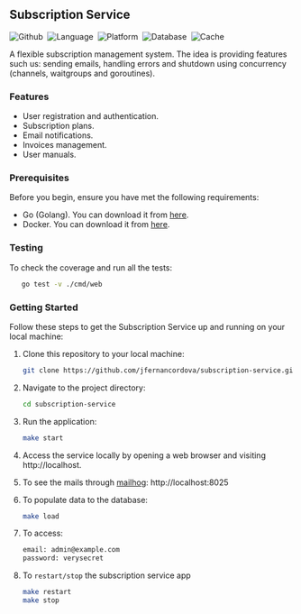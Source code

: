 ## Subscription Service

![Github](https://img.shields.io/github/actions/workflow/status/jfernancordova/subscription-service/go.yml)&nbsp;
![Language](https://img.shields.io/badge/language-Go-orange.svg)&nbsp;
![Platform](https://img.shields.io/badge/platform-docker-blue.svg)&nbsp;
![Database](https://img.shields.io/badge/database-postgreSQL-pink.svg)&nbsp;
![Cache](https://img.shields.io/badge/cache-redis-red.svg)&nbsp;

A flexible subscription management system. The idea is providing features such us: sending emails, handling errors and shutdown using concurrency (channels, waitgroups and goroutines).

### Features

- User registration and authentication.
- Subscription plans.
- Email notifications.
- Invoices management.
- User manuals.

### Prerequisites

Before you begin, ensure you have met the following requirements:

- Go (Golang). You can download it from [here](https://golang.org/dl/).
- Docker. You can download it from [here](https://docs.docker.com/get-docker/).


### Testing

To check the coverage and run all the tests:

   ```bash
      go test -v ./cmd/web
   ```

### Getting Started

Follow these steps to get the Subscription Service up and running on your local machine:

1. Clone this repository to your local machine:

   ```bash
   git clone https://github.com/jfernancordova/subscription-service.git

2. Navigate to the project directory:

   ```bash
   cd subscription-service

3. Run the application:
   ```bash
   make start

4. Access the service locally by opening a web browser and visiting http://localhost.

5. To see the mails through [mailhog](https://github.com/mailhog/MailHog): http://localhost:8025

6. To populate data to the database:
   ```bash
   make load

7. To access:
   ```bash
   email: admin@example.com
   password: verysecret

8. To `restart/stop` the subscription service app
   ```bash
   make restart
   make stop
